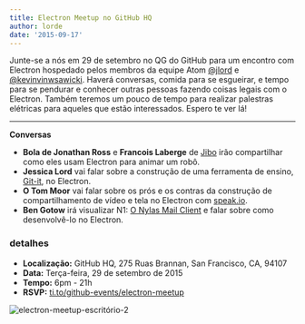 ```yaml
---
title: Electron Meetup no GitHub HQ
author: lorde
date: '2015-09-17'
---
```


Junte-se a nós em 29 de setembro no QG do GitHub para um encontro com Electron hospedado pelos membros da equipe Atom [@jlord](https://github.com/jlord) e [@kevinvinwsawicki](https://github.com/kevinsawicki). Haverá conversas, comida para se esgueirar, e tempo para se pendurar e conhecer outras pessoas fazendo coisas legais com o Electron. Também teremos um pouco de tempo para realizar palestras elétricas para aqueles que estão interessados. Espero te ver lá!

---

**Conversas**

- **Bola de Jonathan Ross** e **Francois Laberge** de [Jibo](http://jibo.com) irão compartilhar como eles usam Electron para animar um robô.
- **Jessica Lord** vai falar sobre a construção de uma ferramenta de ensino, [Git-it](https://github.com/jlord/git-it-electron), no Electron.
- **O Tom Moor** vai falar sobre os prós e os contras da construção de compartilhamento de vídeo e tela no Electron com [speak.io](https://speak.io).
- **Ben Gotow** irá visualizar N1: [O Nylas Mail Client](https://www.nylas.com/blog/splitting-the-atom) e falar sobre como desenvolvê-lo no Electron.

### detalhes

- **Localização:** GitHub HQ, 275 Ruas Brannan, San Francisco, CA, 94107
- **Data:** Terça-feira, 29 de setembro de 2015
- **Tempo:** 6pm - 21h
- **RSVP:** [ti.to/github-events/electron-meetup](https://ti.to/github-events/electron-meetup)

![electron-meetup-escritório-2](https://cloud.githubusercontent.com/assets/1305617/9918496/0bc7093c-5c7c-11e5-83c9-bdbb34a2cd19.png)

